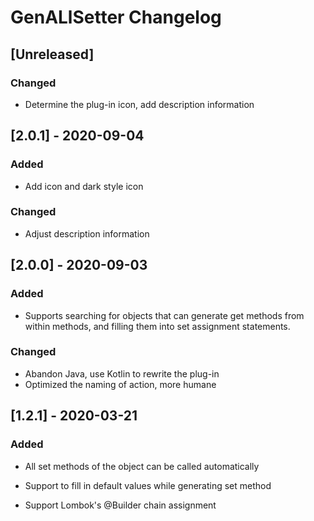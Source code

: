 # GenALlSetter Changelog

## [Unreleased]
### Changed
- Determine the plug-in icon, add description information

## [2.0.1] - 2020-09-04
### Added
- Add icon and dark style icon
### Changed
- Adjust description information

## [2.0.0] - 2020-09-03
### Added
- Supports searching for objects that can generate get methods from within methods, and filling them into set assignment statements.
### Changed
- Abandon Java, use Kotlin to rewrite the plug-in
- Optimized the naming of action, more humane

## [1.2.1] - 2020-03-21
### Added
- All set methods of the object can be called automatically
- Support to fill in default values ​​while generating set method

- Support Lombok's @Builder chain assignment
